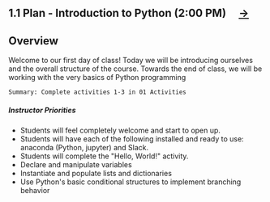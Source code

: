 ## 1.1 Plan - Introduction to Python (2:00 PM) <!--links--> &nbsp; &nbsp; [→](../02_Day2/02-Day-Plan.md)

## Overview

Welcome to our first day of class! Today we will be introducing ourselves and the overall structure of the course. Towards the end of class, we will be working with the very basics of Python programming

`Summary: Complete activities 1-3 in 01 Activities`

##### Instructor Priorities

* Students will feel completely welcome and start to open up.
* Students will have each of the following installed and ready to use: anaconda (Python, jupyter) and Slack.
* Students will complete the "Hello, World!" activity.
* Declare and manipulate variables
* Instantiate and populate lists and dictionaries
* Use Python's basic conditional structures to implement branching behavior
